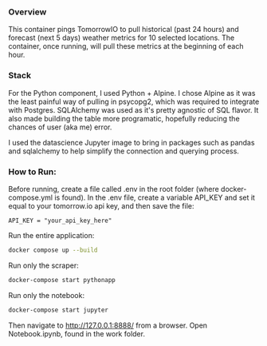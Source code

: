### Overview

This container pings TomorrowIO to pull historical (past 24 hours) and forecast (next 5 days) weather metrics for 10 selected locations. The container, once running, will pull these metrics at the beginning of each hour.

### Stack

For the Python component, I used Python + Alpine. I chose Alpine as it was the least painful way of pulling in psycopg2, which was required to integrate with Postgres. SQLAlchemy was used as it's pretty agnostic of SQL flavor. It also made building the table more programatic, hopefully reducing the chances of user (aka me) error.

I used the datascience Jupyter image to bring in packages such as pandas and sqlalchemy to help simplify the connection and querying process.

### How to Run:

Before running, create a file called .env in the root folder (where docker-compose.yml is found). In the .env file, create a variable API_KEY and set it equal to your tomorrow.io api key, and then save the file:

```
API_KEY = "your_api_key_here"
```


Run the entire application:
```bash
docker compose up --build
```

Run only the scraper:
```bash
docker-compose start pythonapp
```

Run only the notebook:
```bash
docker-compose start jupyter

```
Then navigate to http://127.0.0.1:8888/ from a browser. Open Notebook.ipynb, found in the work folder.